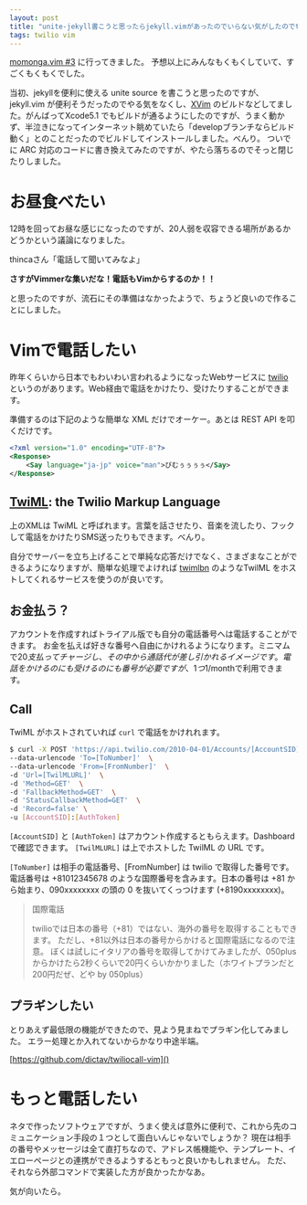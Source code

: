 ```yaml
---
layout: post
title: "unite-jekyll書こうと思ったらjekyll.vimがあったのでいらない気がしたのでtwilio触った話"
tags: twilio vim
---
```


[momonga.vim #3](http://partake.in/events/52a7b249-5183-4f1a-9e4f-22c1f0e436a5) に行ってきました。
予想以上にみんなもくもくしていて、すごくもくもくでした。


当初、jekyllを便利に使える unite source を書こうと思ったのですが、jekyll.vim が便利そうだったのでやる気をなくし、[XVim](https://www.google.co.jp/url?sa=t&rct=j&q=&esrc=s&source=web&cd=1&ved=0CCoQFjAA&url=https%3A%2F%2Fgithub.com%2FJugglerShu%2FXVim&ei=OdgrU83OGYW9kQWQ-4DgDQ&usg=AFQjCNGvknT-Chp31HaERR4Lwx5SQf4aaQ&sig2=jVt95pZAnyDurOpDz-pMag&bvm=bv.62922401,d.dGI) のビルドなどしてました。がんばってXcode5.1 でもビルドが通るようにしたのですが、うまく動かず、半泣きになってインターネット眺めていたら「developブランチならビルド動く」とのことだったのでビルドしてインストールしました。べんり。
ついでに ARC 対応のコードに書き換えてみたのですが、やたら落ちるのでそっと閉じたりしました。

# お昼食べたい
12時を回ってお昼な感じになったのですが、20人弱を収容できる場所があるかどうかという議論になりました。

thincaさん「電話して聞いてみなよ」

 **さすがVimmerな集いだな！電話もVimからするのか！！**

と思ったのですが、流石にその準備はなかったようで、ちょうど良いので作ることにしました。

# Vimで電話したい

昨年くらいから日本でもわいわい言われるようになったWebサービスに [twilio](http://twilio.com/) というのがあります。Web経由で電話をかけたり、受けたりすることができます。

準備するのは下記のような簡単な XML だけでオーケー。あとは REST API を叩くだけです。

``` xml
<?xml version="1.0" encoding="UTF-8"?>
<Response>
	<Say language="ja-jp" voice="man">びむぅぅぅぅ</Say>
</Response>
```

## [TwiML](https://www.twilio.com/docs/api/twiml): the Twilio Markup Language
上のXMLは TwiML と呼ばれます。言葉を話させたり、音楽を流したり、フックして電話をかけたりSMS送ったりもできます。べんり。

自分でサーバーを立ち上げることで単純な応答だけでなく、さまざまなことができるようになりますが、簡単な処理でよければ [twimlbn](http://twimlbin.com/) のようなTwilML をホストしてくれるサービスを使うのが良いです。

## お金払う？
アカウントを作成すればトライアル版でも自分の電話番号へは電話することができます。
お金を払えば好きな番号へ自由にかけれるようになります。ミニマムで$20支払ってチャージし、その中から通話代が差し引かれるイメージです。電話をかけるのにも受けるのにも番号が必要ですが、1つ$1/monthで利用できます。

## Call

TwiML がホストされていれば `curl` で電話をかけれれます。

``` sh
$ curl -X POST 'https://api.twilio.com/2010-04-01/Accounts/[AccountSID]/Calls.json' \
--data-urlencode 'To=[ToNumber]'  \
--data-urlencode 'From=[FromNumber]'  \
-d 'Url=[TwilMLURL]'  \
-d 'Method=GET'  \
-d 'FallbackMethod=GET'  \
-d 'StatusCallbackMethod=GET'  \
-d 'Record=false' \
-u [AccountSID]:[AuthToken]
```

`[AccountSID]` と `[AuthToken]` はアカウント作成するともらえます。Dashboardで確認できます。
`[TwilMLURL]` は上でホストした TwilML の URL です。

`[ToNumber]` は相手の電話番号、[FromNumber] は twilio で取得した番号です。電話番号は +81012345678 のような国際番号を含みます。日本の番号は +81 から始まり、090xxxxxxxx の頭の 0 を抜いてくっつけます (+8190xxxxxxxx)。

> 国際電話
>
> twilioでは日本の番号（+81）ではない、海外の番号を取得することもできます。
> ただし、+81以外は日本の番号からかけると国際電話になるので注意。 
> ぼくは試しにイタリアの番号を取得してかけてみましたが、050plusからかけたら2秒くらいで20円くらいかかりました（ホワイトプランだと200円だぜ、どや by 050plus）

## プラギンしたい

とりあえず最低限の機能ができたので、見よう見まねでプラギン化してみました。
エラー処理とか入れてないからかなり中途半端。


[https://github.com/dictav/twiliocall-vim]()


# もっと電話したい
ネタで作ったソフトウェアですが、うまく使えば意外に便利で、これから先のコミュニケーション手段の１つとして面白いんじゃないでしょうか？
現在は相手の番号やメッセージは全て直打ちなので、アドレス帳機能や、テンプレート、イエローページとの連携ができるようするともっと良いかもしれません。
ただ、それなら外部コマンドで実装した方が良かったかなあ。

気が向いたら。
